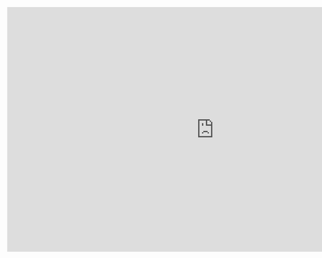 <iframe src="https://docs.google.com/presentation/d/e/2PACX-1vT_-n-b23uXC8ZOXcZ7PbdoLb3V-_Q7T9j5VbKggbp6Zl-Wd6TZBlvtgCmF6CEiAI_tFwT_HLLUdUNl/embed?start=false&loop=false&delayms=3000" frameborder="0" width="960" height="569" allowfullscreen="true" mozallowfullscreen="true" webkitallowfullscreen="true"></iframe>
